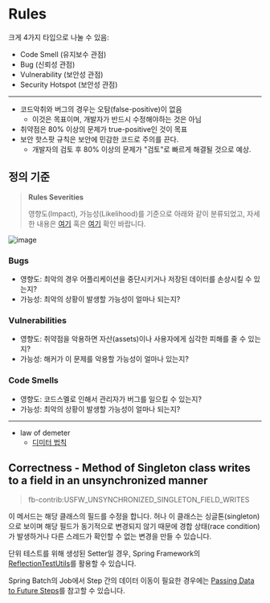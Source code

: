 # Rules

크게 4가지 타입으로 나눌 수 있음:

- Code Smell (유지보수 관점)
- Bug (신뢰성 관점)
- Vulnerability (보안성 관점)
- Security Hotspot (보안성 관점)

---

- 코드악취와 버그의 경우는 오탐(false-positive)이 없음 
  - 이것은 목표이며, 개발자가 반드시 수정해야하는 것은 아님
- 취약점은 80% 이상의 문제가 true-positive인 것이 목표
- 보안 핫스팟 규칙은 보안에 민감한 코드로 주의를 끈다.
  - 개발자의 검토 후 80% 이상의 문제가 "검토"로 빠르게 해결될 것으로 예상.

## 정의 기준

> **Rules Severities**
> 
> 영향도(Impact), 가능성(Likelihood)를 기준으로 아래와 같이 분류되었고, 자세한 내용은 [여기](https://blog.sonarsource.com/we-are-adjusting-rules-severities) 혹은 [여기](https://docs.sonarqube.org/latest/user-guide/rules/#header-7) 확인 바랍니다.

![image](https://images.prismic.io/sonarsource/377c688a0d90c45b9485aecb5d342c40afedb1c4_table.png?auto=compress,format)

### Bugs

- 영향도: 최악의 경우 어플리케이션을 중단시키거나 저장된 데이터를 손상시킬 수 있는지?
- 가능성: 최악의 상황이 발생할 가능성이 얼마나 되는지?

### Vulnerabilities

- 영향도: 취약점을 악용하면 자산(assets)이나 사용자에게 심각한 피해를 줄 수 있는지?
- 가능성: 해커가 이 문제를 악용할 가능성이 얼마나 있는지?

### Code Smells

- 영향도: 코드스멜로 인해서 관리자가 버그를 일으킬 수 있는지?
- 가능성: 최악의 상황이 발생할 가능성이 얼마나 되는지?

---

- law of demeter
  - [디미터 법칙](https://johngrib.github.io/wiki/law-of-demeter)
  


## Correctness - Method of Singleton class writes to a field in an unsynchronized manner

> fb-contrib:USFW_UNSYNCHRONIZED_SINGLETON_FIELD_WRITES

이 메서드는 해당 클래스의 필드를 수정을 합니다. 허나 이 클래스는 싱글톤(singleton)으로 보이며 해당 필드가 동기적으로 변경되지 않기 때문에 경합 상태(race condition)가 발생하거나 다른 스레드가 확인할 수 없는 변경을 만들 수 있습니다.

단위 테스트를 위해 생성된 Setter일 경우, Spring Framework의 [ReflectionTestUtils](https://docs.spring.io/spring-framework/docs/current/javadoc-api/org/springframework/test/util/ReflectionTestUtils.html)를 활용할 수 있습니다.

Spring Batch의 Job에서 Step 간의 데이터 이동이 필요한 경우에는 [Passing Data to Future Steps](https://docs.spring.io/spring-batch/docs/current/reference/html/common-patterns.html#passingDataToFutureSteps)를 참고할 수 있습니다.
